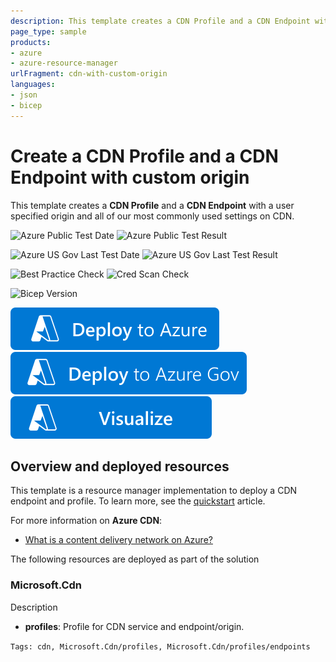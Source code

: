 ```yaml
---
description: This template creates a CDN Profile and a CDN Endpoint with a user specified origin and all of our most commonly used settings on CDN.
page_type: sample
products:
- azure
- azure-resource-manager
urlFragment: cdn-with-custom-origin
languages:
- json
- bicep
---
```

# Create a CDN Profile and a CDN Endpoint with custom origin

This template creates a **CDN Profile** and a **CDN Endpoint** with a user specified origin and all of our most commonly used settings on CDN.

![Azure Public Test Date](https://azurequickstartsservice.blob.core.windows.net/badges/quickstarts/microsoft.cdn/cdn-with-custom-origin/PublicLastTestDate.svg)
![Azure Public Test Result](https://azurequickstartsservice.blob.core.windows.net/badges/quickstarts/microsoft.cdn/cdn-with-custom-origin/PublicDeployment.svg)

![Azure US Gov Last Test Date](https://azurequickstartsservice.blob.core.windows.net/badges/quickstarts/microsoft.cdn/cdn-with-custom-origin/FairfaxLastTestDate.svg)
![Azure US Gov Last Test Result](https://azurequickstartsservice.blob.core.windows.net/badges/quickstarts/microsoft.cdn/cdn-with-custom-origin/FairfaxDeployment.svg)

![Best Practice Check](https://azurequickstartsservice.blob.core.windows.net/badges/quickstarts/microsoft.cdn/cdn-with-custom-origin/BestPracticeResult.svg)
![Cred Scan Check](https://azurequickstartsservice.blob.core.windows.net/badges/quickstarts/microsoft.cdn/cdn-with-custom-origin/CredScanResult.svg)

![Bicep Version](https://azurequickstartsservice.blob.core.windows.net/badges/quickstarts/microsoft.cdn/cdn-with-custom-origin/BicepVersion.svg)

[![Deploy To Azure](https://raw.githubusercontent.com/Azure/azure-quickstart-templates/master/1-CONTRIBUTION-GUIDE/images/deploytoazure.svg?sanitize=true)](https://portal.azure.com/#create/Microsoft.Template/uri/https%3A%2F%2Fraw.githubusercontent.com%2FAzure%2Fazure-quickstart-templates%2Fmaster%2Fquickstarts%2Fmicrosoft.cdn%2Fcdn-with-custom-origin%2Fazuredeploy.json)
[![Deploy To Azure US Gov](https://raw.githubusercontent.com/Azure/azure-quickstart-templates/master/1-CONTRIBUTION-GUIDE/images/deploytoazuregov.svg?sanitize=true)](https://portal.azure.us/#create/Microsoft.Template/uri/https%3A%2F%2Fraw.githubusercontent.com%2FAzure%2Fazure-quickstart-templates%2Fmaster%2Fpath-to-sample%2Fazuredeploy.json)
[![Visualize](https://raw.githubusercontent.com/Azure/azure-quickstart-templates/master/1-CONTRIBUTION-GUIDE/images/visualizebutton.svg?sanitize=true)](http://armviz.io/#/?load=https%3A%2F%2Fraw.githubusercontent.com%2FAzure%2Fazure-quickstart-templates%2Fmaster%2Fquickstarts%2Fmicrosoft.cdn%2Fcdn-with-custom-origin%2Fazuredeploy.json)

## Overview and deployed resources

This template is a resource manager implementation to deploy a CDN endpoint and profile. To learn more, see the [quickstart](https://docs.microsoft.com/azure/cdn/create-profile-endpoint-template) article.

For more information on **Azure CDN**:

- [What is a content delivery network on Azure?](https://docs.microsoft.com/azure/cdn/cdn-overview)

The following resources are deployed as part of the solution

### Microsoft.Cdn

Description

- **profiles**: Profile for CDN service and endpoint/origin.

`Tags: cdn, Microsoft.Cdn/profiles, Microsoft.Cdn/profiles/endpoints`
